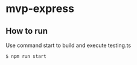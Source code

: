 # mvp-express

## How to run

Use command start to build and execute testing.ts

```bash
$ npm run start
```
